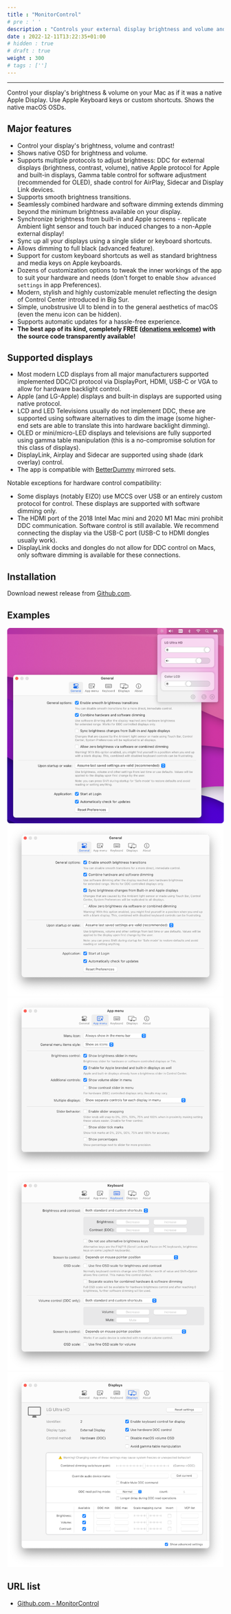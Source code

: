 ```yaml
---
title : "MonitorControl"
# pre : ' '
description : "Controls your external display brightness and volume and shows native OSD. Use menulet sliders or the keyboard, including native Apple keys!"
date : 2022-12-11T13:22:35+01:00
# hidden : true
# draft : true
weight : 300
# tags : ['']
---
```


---

Control your display's brightness & volume on your Mac as if it was a native Apple Display. Use Apple Keyboard keys or custom shortcuts. Shows the native macOS OSDs.

## Major features

- Control your display's brightness, volume and contrast!
- Shows native OSD for brightness and volume.
- Supports multiple protocols to adjust brightness: DDC for external displays (brightness, contrast, volume), native Apple protocol for Apple and built-in displays, Gamma table control for software adjustment (recommended for OLED), shade control for AirPlay, Sidecar and Display Link devices.
- Supports smooth brightness transitions.
- Seamlessly combined hardware and software dimming extends dimming beyond the minimum brightness available on your display.
- Synchronize brightness from built-in and Apple screens - replicate Ambient light sensor and touch bar induced changes to a non-Apple external display!
- Sync up all your displays using a single slider or keyboard shortcuts.
- Allows dimming to full black (advanced feature).
- Support for custom keyboard shortcuts as well as standard brightness and media keys on Apple keyboards.
- Dozens of customization options to tweak the inner workings of the app to suit your hardware and needs (don't forget to enable `Show advanced settings` in app Preferences).
- Modern, stylish and highly customizable menulet reflecting the design of Control Center introduced in Big Sur.
- Simple, unobstrusive UI to blend in to the general aesthetics of macOS (even the menu icon can be hidden).
- Supports automatic updates for a hassle-free experience.
- <b>The best app of its kind, completely FREE ([donations welcome](https://opencollective.com/monitorcontrol)) with the source code transparently available!</b>

## Supported displays

- Most modern LCD displays from all major manufacturers supported implemented DDC/CI protocol via DisplayPort, HDMI, USB-C or VGA to allow for hardware backlight control.
- Apple (and LG-Apple) displays and built-in displays are supported using native protocol.
- LCD and LED Televisions usually do not implement DDC, these are supported using software alternatives to dim the image (some higher-end sets are able to translate this into hardware backlight dimming).
- OLED or mini/micro-LED displays and televisions are fully supported using gamma table manipulation (this is a no-compromise solution for this class of displays).
- DisplayLink, Airplay and Sidecar are supported using shade (dark overlay) control.
- The app is compatible with [BetterDummy](https://github.com/waydabber/BetterDummy) mirrored sets.

Notable exceptions for hardware control compatibility:

- Some displays (notably EIZO) use MCCS over USB or an entirely custom protocol for control. These displays are supported with software dimming only.
- The HDMI port of the 2018 Intel Mac mini and 2020 M1 Mac mini prohibit DDC communication. Software control is still available. We recommend connecting the display via the USB-C port (USB-C to HDMI dongles usually work).
- DisplayLink docks and dongles do not allow for DDC control on Macs, only software dimming is available for these connections.

## Installation

Download newest release from [Github.com](https://github.com/MonitorControl/MonitorControl/releases).

## Examples

![example](images/screenshot.png)
![example](images/pref_1.png)
![example](images/pref_2.png)
![example](images/pref_3.png)
![example](images/pref_4.png)

## URL list

- [Github.com - MonitorControl](https://github.com/MonitorControl/MonitorControl)
